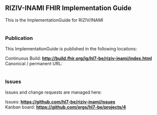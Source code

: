 RIZIV-INAMI FHIR Implementation Guide
---
This is the ImplementationGuide for RIZIV/INAMI
<br> </br>
###
### Publication
This ImplementationGuide is published in the following locations:

Continuous Build: __http://build.fhir.org/ig/hl7-be/riziv-inami/index.html__  
Canonical / permanent URL: 
<br> </br>

### Issues
Issues and change requests are managed here:  

Issues:  __https://github.com/hl7-be/riziv-inami/issues__  
Kanban board:  __https://github.com/orgs/hl7-be/projects/4__  

 
